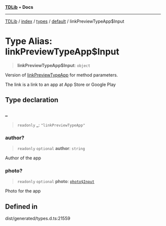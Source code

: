 [**TDLib**](../../../../../../README.md) • **Docs**

***

[TDLib](../../../../../../modules.md) / [index](../../../../../README.md) / [types](../../../README.md) / [default](../README.md) / linkPreviewTypeApp$Input

# Type Alias: linkPreviewTypeApp$Input

> **linkPreviewTypeApp$Input**: `object`

Version of [linkPreviewTypeApp](linkPreviewTypeApp.md) for method parameters.

The link is a link to an app at App Store or Google Play

## Type declaration

### \_

> `readonly` **\_**: `"linkPreviewTypeApp"`

### author?

> `readonly` `optional` **author**: `string`

Author of the app

### photo?

> `readonly` `optional` **photo**: [`photo$Input`](photo$Input.md)

Photo for the app

## Defined in

dist/generated/types.d.ts:21559
